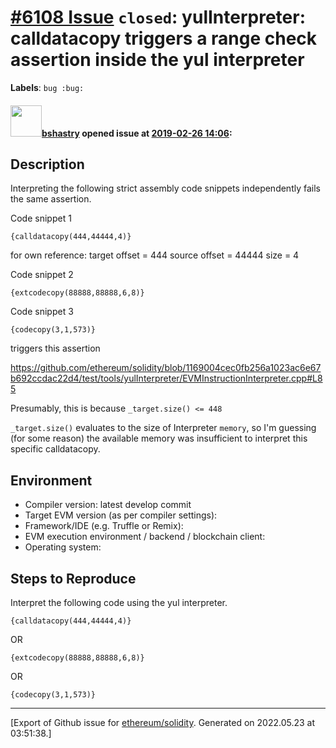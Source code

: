 # [\#6108 Issue](https://github.com/ethereum/solidity/issues/6108) `closed`: yulInterpreter: calldatacopy triggers a range check assertion inside the yul interpreter
**Labels**: `bug :bug:`


#### <img src="https://avatars.githubusercontent.com/u/2388185?v=4" width="50">[bshastry](https://github.com/bshastry) opened issue at [2019-02-26 14:06](https://github.com/ethereum/solidity/issues/6108):

## Description

Interpreting the following strict assembly code snippets independently fails the same assertion.

Code snippet 1

```
{calldatacopy(444,44444,4)}
```

for own reference:
  target offset = 444
  source offset = 44444
  size = 4

Code snippet 2

```
{extcodecopy(88888,88888,6,8)}
```

Code snippet 3

```
{codecopy(3,1,573)}
```

triggers this assertion

https://github.com/ethereum/solidity/blob/1169004cec0fb256a1023ac6e67b692ccdac22d4/test/tools/yulInterpreter/EVMInstructionInterpreter.cpp#L85

Presumably, this is because `_target.size() <= 448`

`_target.size()` evaluates to the size of Interpreter `memory`, so I'm guessing (for some reason) the available memory was insufficient to interpret this specific calldatacopy.

## Environment

- Compiler version: latest develop commit
- Target EVM version (as per compiler settings):
- Framework/IDE (e.g. Truffle or Remix):
- EVM execution environment / backend / blockchain client:
- Operating system:

## Steps to Reproduce

Interpret the following code using the yul interpreter.

```
{calldatacopy(444,44444,4)}
```

OR 

```
{extcodecopy(88888,88888,6,8)}
```

OR

```
{codecopy(3,1,573)}
```





-------------------------------------------------------------------------------



[Export of Github issue for [ethereum/solidity](https://github.com/ethereum/solidity). Generated on 2022.05.23 at 03:51:38.]
